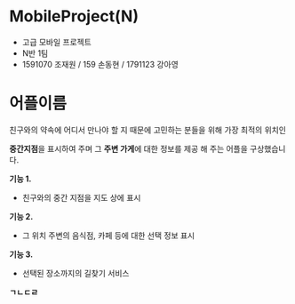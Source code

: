 # MobileProject(N)
- 고급 모바일 프로젝트
- N반 1팀
- 1591070 조재원 / 159 손동현 / 1791123 강아영



# 어플이름
친구와의 약속에 어디서 만나야 할 지 때문에 고민하는 분들을 위해 가장 최적의 위치인 

**중간지점**을 표시하여 주며 그 **주변 가게**에 대한 정보를 제공 해 주는 어플을 구상했습니다.

**기능 1.**
- 친구와의 중간 지점을 지도 상에 표시

**기능 2.**
- 그 위치 주변의 음식점, 카페 등에 대한 선택 정보 표시

**기능 3.**
- 선택된 장소까지의 길찾기 서비스






**ㄱㄴㄷㄹ**
